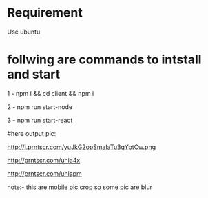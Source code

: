 # Requirement
Use ubuntu 
# follwing are commands to intstall and start
 
1 - npm i && cd client && npm i

2 - npm run start-node 

3 - npm run start-react

#here output pic:

http://i.prntscr.com/yuJkG2opSmalaTu3qYptCw.png

http://prntscr.com/uhia4x

http://prntscr.com/uhiapm

note:- this are mobile pic crop so some pic are blur
